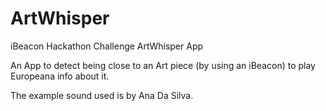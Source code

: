 ArtWhisper
==========

iBeacon Hackathon Challenge ArtWhisper App

An App to detect being close to an Art piece (by using an iBeacon) to play Europeana info about it.

The example sound used is by Ana Da Silva.
